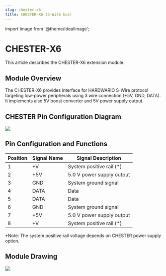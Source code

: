 ```yaml
---
slug: chester-x6
title: CHESTER-X6 (S-Wire bus)
---
```

import Image from '@theme/IdealImage';

# CHESTER-X6

This article describes the CHESTER-X6 extension module.

## Module Overview
The CHESTER-X6 provides interface for HARDWARIO S-Wire protocol targeting low-power peripherals using 3 wire connection (+5V, GND, DATA). It implements also 5V boost converter and 5V power supply output.

## CHESTER Pin Configuration Diagram

![](tb-chester-x6.png)

## Pin Configuration and Functions

| Position | Signal Name | Signal Description        |
| -------- | ----------- | ------------------------- |
| 1        | +V          | System positive rail (*)  |
| 2        | +5V         | 5.0 V power supply output |
| 3        | GND         | System ground signal      |
| 4        | DATA        | Data                      |
| 5        | DATA        | Data                      |
| 6        | GND         | System ground signal      |
| 7        | +5V         | 5.0 V power supply output |
| 8        | +V          | System positive rail (*)  |

*Note: The system positive rail voltage depends on CHESTER power supply option.

## Module Drawing

![](pc-chester-x6.png)
